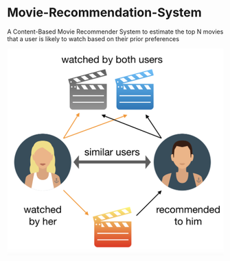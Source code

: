 # Movie-Recommendation-System
A Content-Based Movie Recommender System to estimate the top N movies that a user is likely to watch based on their prior preferences  

![image1](https://github.com/srikanthv0610/Movie-Recommendation-System/blob/main/plots/movie-recommender.png)
